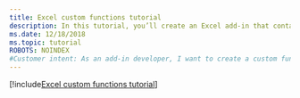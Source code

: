 ```yaml
---
title: Excel custom functions tutorial
description: In this tutorial, you’ll create an Excel add-in that contains a custom function that can perform calculations, request web data, or stream web data.
ms.date: 12/18/2018
ms.topic: tutorial
ROBOTS: NOINDEX
#Customer intent: As an add-in developer, I want to create a custom function in Excel to increase productivity. 
---
```


[!include[Excel custom functions tutorial](../includes/file-tutorial-excel-custom-functions.md)]